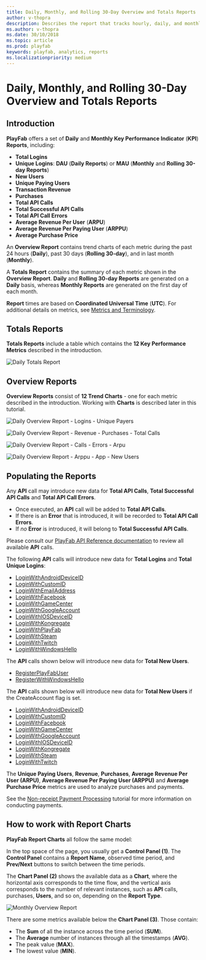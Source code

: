 ```yaml
---
title: Daily, Monthly, and Rolling 30-Day Overview and Totals Reports
author: v-thopra
description: Describes the report that tracks hourly, daily, and monthly logins, revenue, and API usage.
ms.author: v-thopra
ms.date: 30/10/2018
ms.topic: article
ms.prod: playfab
keywords: playfab, analytics, reports
ms.localizationpriority: medium
---
```


# Daily, Monthly, and Rolling 30-Day Overview and Totals Reports

## Introduction

**PlayFab** offers a set of **Daily** and **Monthly Key Performance Indicator** (**KPI**) **Reports**, including:

- **Total Logins**
- **Unique Logins**: **DAU** (**Daily Reports**) or **MAU** (**Monthly** and **Rolling 30-day Reports**)
- **New Users**
- **Unique Paying Users**
- **Transaction Revenue**
- **Purchases**
- **Total API Calls**
- **Total Successful API Calls**
- **Total API Call Errors**
- **Average Revenue Per User** (**ARPU**)
- **Average Revenue Per Paying User** (**ARPPU**)
- **Average Purchase Price**

An **Overview Report** contains trend charts of each metric during the past 24 hours (**Daily**), past 30 days (**Rolling 30-day**), and in last month (**Monthly**).

A **Totals Report** contains the summary of each metric shown in the **Overview Report**. **Daily** and **Rolling 30-day Reports** are generated on a **Daily** basis, whereas **Monthly Reports** are generated on the first day of each month.

**Report** times are based on **Coordinated Universal Time** (**UTC**). For additional details on metrics, see [Metrics and Terminology](../metrics/metrics-and-terminology.md).

## Totals Reports

**Totals Reports** include a table which contains the **12 Key Performance Metrics** described in the introduction.

![Daily Totals Report](media/tutorials/daily-totals-report.png)  

## Overview Reports

**Overview Reports** consist of **12 Trend Charts** - one for each metric described in the introduction. Working with **Charts** is described later in this tutorial.

![Daily Overview Report - Logins - Unique Payers](media/tutorials/daily-overview-report-logins-unique-payers.png)  

![Daily Overview Report - Revenue - Purchases - Total Calls](media/tutorials/daily-overview-report-revenue-purchases-total-calls.png)  

![Daily Overview Report - Calls - Errors - Arpu](media/tutorials/daily-overview-report-calls-errors-arpu.png)  

![Daily Overview Report - Arppu - App - New Users](media/tutorials/daily-overview-report-arppu-app-new-users.png)  

## Populating the Reports

Any **API** call may introduce new data for **Total API Calls**, **Total Successful API Calls** and **Total API Call Errors**.

- Once executed, an **API** call will be added to **Total API Calls**.
- If there is an **Error** that is introduced, it will be recorded to **Total API Call Errors**.
- If *no* **Error** is introduced, it will belong to **Total Successful API Calls**.

Please consult our [PlayFab API Reference documentation](../../../api-references/index.md) to review all available **API** calls.

The following **API** calls will introduce new data for **Total Logins** and **Total Unique Logins**:

- [LoginWithAndroidDeviceID](xref:titleid.playfabapi.com.client.authentication.loginwithandroiddeviceid)
- [LoginWithCustomID](xref:titleid.playfabapi.com.client.authentication.loginwithcustomid)
- [LoginWithEmailAddress](xref:titleid.playfabapi.com.client.authentication.loginwithemailaddress)
- [LoginWithFacebook](xref:titleid.playfabapi.com.client.authentication.loginwithfacebook)
- [LoginWithGameCenter](xref:titleid.playfabapi.com.client.authentication.loginwithgamecenter)
- [LoginWithGoogleAccount](xref:titleid.playfabapi.com.client.authentication.loginwithgoogleaccount)
- [LoginWithIOSDeviceID](xref:titleid.playfabapi.com.client.authentication.loginwithiosdeviceid)
- [LoginWithKongregate](xref:titleid.playfabapi.com.client.authentication.loginwithkongregate)
- [LoginWithPlayFab](xref:titleid.playfabapi.com.client.authentication.loginwithplayfab)
- [LoginWithSteam](xref:titleid.playfabapi.com.client.authentication.loginwithsteam)
- [LoginWithTwitch](xref:titleid.playfabapi.com.client.authentication.loginwithtwitch)
- [LoginWithWindowsHello](xref:titleid.playfabapi.com.client.authentication.loginwithwindowshello)

The **API** calls shown below will introduce new data for **Total New Users**.

- [RegisterPlayFabUser](xref:titleid.playfabapi.com.client.authentication.registerplayfabuser)
- [RegisterWithWindowsHello](xref:titleid.playfabapi.com.client.authentication.registerwithwindowshello)

The **API** calls shown below will introduce new data for **Total New Users** if the CreateAccount flag is set.

- [LoginWithAndroidDeviceID](xref:titleid.playfabapi.com.client.authentication.loginwithandroiddeviceid)
- [LoginWithCustomID](xref:titleid.playfabapi.com.client.authentication.loginwithcustomid)
- [LoginWithFacebook](xref:titleid.playfabapi.com.client.authentication.loginwithfacebook)
- [LoginWithGameCenter](xref:titleid.playfabapi.com.client.authentication.loginwithgamecenter)
- [LoginWithGoogleAccount](xref:titleid.playfabapi.com.client.authentication.loginwithgoogleaccount)
- [LoginWithIOSDeviceID](xref:titleid.playfabapi.com.client.authentication.loginwithiosdeviceid)
- [LoginWithKongregate](xref:titleid.playfabapi.com.client.authentication.loginwithkongregate)
- [LoginWithSteam](xref:titleid.playfabapi.com.client.authentication.loginwithsteam)
- [LoginWithTwitch](xref:titleid.playfabapi.com.client.authentication.loginwithtwitch)

The **Unique Paying Users**, **Revenue**, **Purchases**, **Average Revenue Per User (ARPU)**, **Average Revenue Per Paying User (ARPPU)** and **Average Purchase Price** metrics are used to analyze purchases and payments.

See the [Non-receipt Payment Processing](../../commerce/economy/non-receipt-payment-processing.md) tutorial for more information on conducting payments.

## How to work with Report Charts

**PlayFab Report Charts** all follow the same model:

In the top space of the page, you usually get a **Control Panel (1)**. The **Control Panel** contains a **Report Name**, observed time period, and **Prev/Next** buttons to switch between the time periods.

The **Chart Panel (2)** shows the available data as a **Chart**, where the horizontal axis corresponds to the time flow, and the vertical axis corresponds to the number of relevant instances, such as **API** calls, purchases, **Users**, and so on, depending on the **Report Type**.

![Monthly Overview Report](media/tutorials/monthly-overview-report.png)

There are some metrics available below the **Chart Panel (3)**. Those contain:

- The **Sum** of all the instance across the time period (**SUM**).
- The **Average** number of instances through all the timestamps (**AVG**).
- The peak value (**MAX**).
- The lowest value (**MIN**).
